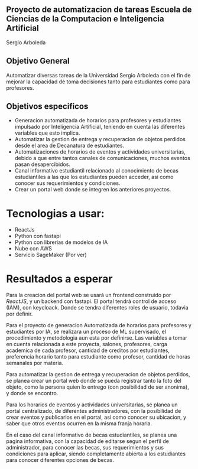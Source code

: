 ## Proyecto de automatizacion de tareas Escuela de Ciencias de la Computacion e Inteligencia Artificial
Sergio Arboleda

## Objetivo General
Automatizar diversas tareas de la Universidad Sergio Arboleda con el fin de mejorar la capacidad de toma decisiones tanto para estudiantes como para profesores.


## Objetivos especificos
* Generacion automatizada de horarios para profesores y estudiantes impulsado por Inteligencia Artificial, teniendo en cuenta las diferentes variables que esto implica.
* Automatizar la gestion de entrega y recuperacion de objetos perdidos desde el area de Decanatura de estudiantes.
* Automatizaciones de horarios de eventos  y actividades universitarias, debido a que entre tantos canales de comunicaciones, muchos eventos pasan desapercibidos.
* Canal informativo estudiantil relacionado al conocimiento de becas estudiantiles a las que los estudiantes pueden acceder, asi como conocer sus requerimientos y condiciones.
* Crear un portal web donde se integren los anteriores proyectos.




# Tecnologias a usar:

* ReactJs
* Python con fastapi
* Python con librerias de modelos de IA
* Nube con AWS
* Servicio SageMaker (Por ver)

# Resultados a esperar
Para la creacion del portal web se usará un frontend construido por *ReactJS*, y un backend con fastapi. El portal tendrá control de acceso (IAM), con keycloack. Donde se tendra diferentes roles de usuario, todavia por definir.

Para el proyecto de generacion Automatizada de horarios para profesores y estudiantes por IA, se realizara un proceso de ML supervisado, el procedimiento y metodologia aun esta por definirse.
Las variables a tomar en cuenta relacionada a este proyecta, salones, profesores, carga academica de cada profesor, cantidad de creditos por estudiantes, preferencia horario tanto para estudiante como profesor, cantidad de horas semanales por materia.

Para automatizar la gestion de entrega y recuperacion de objetos perdidos, se planea crear un portal web donde se pueda registrar tanto la foto del objeto, como la persona quien lo entrego (con posibilidad de ser anonima), y donde se encontro.

Para los horarios de eventos y actividades universitarias, se planea un portal centralizado, de diferentes administradores, con la posibilidad de crear eventos y publicarlos en el portal, asi como conocer su ubicacion, y saber que otros eventos ocurren en la misma franja horaria.

En el caso del canal informativo de becas estudiantiles, se planea una pagina informativa, con la capacidad de editarse segun el perfil de administrador, para conocer las becas, sus requerimientos y sus condiciones para aplicar, siendo completamente abierta a los estudiantes para conocer diferentes opciones de becas.

